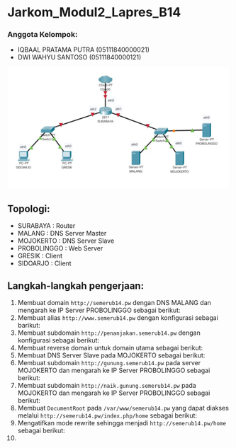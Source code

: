 # **Jarkom_Modul2_Lapres_B14**
### Anggota Kelompok:
- IQBAAL PRATAMA PUTRA  (05111840000021)
- DWI WAHYU SANTOSO     (05111840000121)

<img src="images/topologi.PNG" width="500">

## Topologi:
- SURABAYA    : Router
- MALANG      : DNS Server Master
- MOJOKERTO   : DNS Server Slave
- PROBOLINGGO : Web Server
- GRESIK      : Client
- SIDOARJO    : Client

## Langkah-langkah pengerjaan:
1. Membuat domain `http://semerub14.pw` dengan DNS MALANG dan mengarah ke IP Server PROBOLINGGO sebagai berikut:
2. Membuat alias `http://www.semerub14.pw` dengan konfigurasi sebagai barikut:
3. Membuat subdomain `http://penanjakan.semerub14.pw` dengan konfigurasi sebagai berikut:
4. Membuat reverse domain untuk domain utama sebagai berikut:
5. Membuat DNS Server Slave pada MOJOKERTO sebagai berikut:
6. Membuat subdomain `http://gunung.semerub14.pw` pada server MOJOKERTO dan mengarah ke IP Server PROBOLINGGO sebagai berikut:
7. Membuat subdomain `http://naik.gunung.semerub14.pw` pada MOJOKERTO dan mengarah ke IP Server PROBOLINGGO sebagai berikut:
8. Membuat `DocumentRoot` pada `/var/www/semerub14.pw` yang dapat diakses melalui `http://semerub14.pw/index.php/home` sebagai berikut:
9. Mengatifkan mode rewrite sehingga menjadi `http://semerub14.pw/home` sebagai berikut:
10. 

